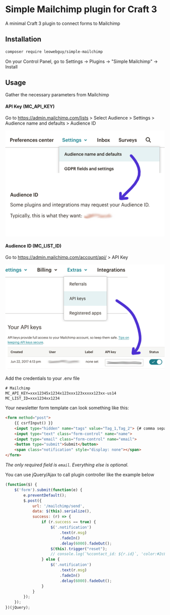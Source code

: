 Simple Mailchimp plugin for Craft 3
===

A minimal Craft 3 plugin to connect forms to Mailchimp

## Installation

```bash
composer require leowebguy/simple-mailchimp
```

On your Control Panel, go to Settings → Plugins → "Simple Mailchimp" → Install

## Usage

Gather the necessary parameters from Mailchimp

#### API Key (MC_API_KEY)

Go to https://admin.mailchimp.com/lists > Select Audience > Settings > Audience name and defaults > Audience ID

![Screenshot](resources/list_id.png)

#### Audience ID (MC_LIST_ID)

Go to https://admin.mailchimp.com/account/api/ > API Key

![Screenshot](resources/api_key.png)

Add the credentials to your .env file

```dotenv
# Mailchimp
MC_API_KEY=xxx12345x1234x123xxx123xxxxx123xx-us14
MC_LIST_ID=xxx1234xx1234
```

Your newsletter form template can look something like this:

```html
<form method="post">
    {{ csrfInput() }}
    <input type="hidden" name="tags" value="Tag_1,Tag_2"> {# comma separated #}
    <input type="text" class="form-control" name="name">
    <input type="email" class="form-control" name="email">
    <button type="submit">Submit</button>
    <span class="notification" style="display: none"></span>
</form>
```

_The only required field is `email`. Everything else is optional._

You can use jQuery/Ajax to call plugin controller like the example below

```js
(function($) {
    $('form').submit(function(e) {
        e.preventDefault();
        $.post({
            url: '/mailchimp/send',
            data: $(this).serialize(),
            success: (r) => {
                if (r.success == true) {
                    $('.notification')
                        .text(r.msg)
                        .fadeIn()
                        .delay(6000).fadeOut();
                    $(this).trigger("reset");
                    // console.log(`%ccontact_id: ${r.id}`, 'color:#2c8');
                } else {
                    $('.notification')
                        .text(r.msg)
                        .fadeIn()
                        .delay(6000).fadeOut();
                }
            }
        });
    });
})(jQuery);
```

